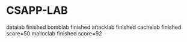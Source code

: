 # CSAPP-LAB

datalab finished
bomblab finished
attacklab finished
cachelab  finished score=50
malloclab finished score=92
